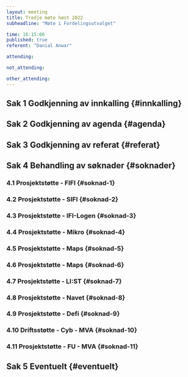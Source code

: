 ```yaml
---
layout: meeting
title: Tredje møte høst 2022
subheadline: "Møte i Fordelingsutvalget"

time: 16:15:00
published: true
referent: "Danial Anwar"

attending:

not_attending:

other_attending:
---
```


## Sak 1 Godkjenning av innkalling {#innkalling}

## Sak 2 Godkjenning av agenda {#agenda}

## Sak 3 Godkjenning av referat {#referat}

## Sak 4 Behandling av søknader {#soknader}

### 4.1 Prosjektstøtte - FIFI {#soknad-1}

### 4.2 Prosjektstøtte - SIFI {#soknad-2}

### 4.3 Prosjektstøtte - IFI-Logen {#soknad-3}

### 4.4 Prosjektstøtte - Mikro {#soknad-4}

### 4.5 Prosjektstøtte - Maps {#soknad-5}

### 4.6 Prosjektstøtte - Maps {#soknad-6}

### 4.7 Prosjektstøtte - LI:ST {#soknad-7}

### 4.8 Prosjektstøtte - Navet {#soknad-8}

### 4.9 Prosjektstøtte - Defi {#soknad-9}

### 4.10 Driftsstøtte - Cyb - MVA {#soknad-10}

### 4.11 Prosjektstøtte - FU - MVA {#soknad-11}

## Sak 5 Eventuelt {#eventuelt}
